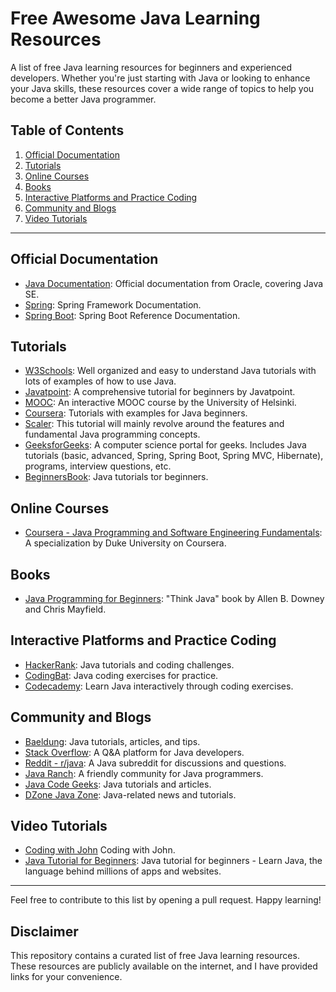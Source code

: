 # Free Awesome Java Learning Resources

A list of free Java learning resources for beginners and experienced developers. Whether you're just starting with Java or looking to enhance your Java skills, these resources cover a wide range of topics to help you become a better Java programmer.

## Table of Contents

1. [Official Documentation](#official-documentation)
2. [Tutorials](#tutorials)
3. [Online Courses](#online-courses)
4. [Books](#books)
5. [Interactive Platforms and Practice Coding](#interactive-platforms-and-practice-coding)
6. [Community and Blogs](#community-and-blogs)
7. [Video Tutorials](#video-tutorials)

---

## Official Documentation

- [Java Documentation](https://docs.oracle.com/en/java/): Official documentation from Oracle, covering Java SE.
- [Spring](https://docs.spring.io/spring-framework/reference/index.html): Spring Framework Documentation.
- [Spring Boot](https://docs.spring.io/spring-boot/docs/current/reference/htmlsingle/): Spring Boot Reference Documentation.

## Tutorials

- [W3Schools](https://www.w3schools.com/java/default.asp): Well organized and easy to understand Java tutorials with lots of examples of how to use Java.
- [Javatpoint](https://www.javatpoint.com/java-tutorial): A comprehensive tutorial for beginners by Javatpoint.
- [MOOC](https://java-programming.mooc.fi/): An interactive MOOC course by the University of Helsinki.
- [Coursera](https://beginnersbook.com/java-tutorial-for-beginners-with-examples/): Tutorials with examples for Java beginners.
- [Scaler](https://www.scaler.com/topics/java/): This tutorial will mainly revolve around the features and fundamental Java programming concepts.
- [GeeksforGeeks](https://www.geeksforgeeks.org/java/): A computer science portal for geeks. Includes Java tutorials (basic, advanced, Spring, Spring Boot, Spring MVC, Hibernate), programs, interview questions, etc.
- [BeginnersBook](https://beginnersbook.com/java-tutorial-for-beginners-with-examples/): Java tutorials tor beginners.

## Online Courses

- [Coursera - Java Programming and Software Engineering Fundamentals](https://www.coursera.org/specializations/java-programming): A specialization by Duke University on Coursera.

## Books

- [Java Programming for Beginners](https://books.trinket.io/thinkjava/): "Think Java" book by Allen B. Downey and Chris Mayfield.

## Interactive Platforms and Practice Coding

- [HackerRank](https://www.hackerrank.com/domains/java): Java tutorials and coding challenges.
- [CodingBat](https://codingbat.com/java): Java coding exercises for practice.
- [Codecademy](https://www.codecademy.com/learn/learn-java): Learn Java interactively through coding exercises.

## Community and Blogs

- [Baeldung](https://www.baeldung.com/): Java tutorials, articles, and tips.
- [Stack Overflow](https://stackoverflow.com/questions/tagged/java): A Q&A platform for Java developers.
- [Reddit - r/java](https://www.reddit.com/r/java/): A Java subreddit for discussions and questions.
- [Java Ranch](https://coderanch.com/c/java): A friendly community for Java programmers.
- [Java Code Geeks](https://www.javacodegeeks.com/): Java tutorials and articles.
- [DZone Java Zone](https://dzone.com/java-jdk-development-tutorials-tools-news): Java-related news and tutorials.

## Video Tutorials
- [Coding with John](https://www.youtube.com/@CodingWithJohn) Coding with John.
- [Java Tutorial for Beginners](https://www.youtube.com/watch?v=eIrMbAQSU34): Java tutorial for beginners - Learn Java, the language behind millions of apps and websites.

---

Feel free to contribute to this list by opening a pull request. Happy learning!


## Disclaimer

This repository contains a curated list of free Java learning resources. These resources are publicly available on the internet, and I have provided links for your convenience.
